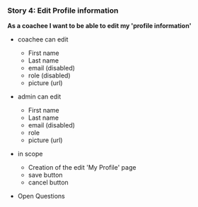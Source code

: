 ### Story 4: Edit Profile information
 **As a coachee I want to be able to edit my 'profile information'**   
 
 - coachee can edit
     - First name
     - Last name
     - email (disabled)
     - role (disabled)
     - picture (url) 
     
- admin can edit
     - First name
     - Last name
     - email (disabled)
     - role
     - picture (url) 
     
 - in scope
     - Creation of the edit 'My Profile' page
     - save button 
     - cancel button
      
 - Open Questions